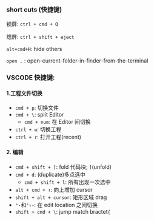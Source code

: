 ### short cuts (快捷键)

锁屏: `ctrl + cmd + Q`

熄屏: `ctrl + shift + eject`

`alt+cmd+H`: hide others

`open .` : open-current-folder-in-finder-from-the-terminal

### VSCODE 快捷键:

#### 1.工程文件切换

* `cmd + p`: 切换文件
* `cmd + \`: split Editor
  * `cmd + num`: 在 Editor 间切换
* `ctrl + w`: 切换工程
* `ctrl + r`: 打开工程(recent)

#### 2. 编辑

* `cmd + shift + [`: fold 代码块; `]`(unfold)
* `cmd + d`: (duplicate)多点选中
  * `cmd + shift + l`: 所有出现一次选中
* `alt + cmd + ↑`: 向上增加 cursor
* `shift + alt + cursor`: 矩形区域 drag
* `⌃-`和`⌃⇧-`: 在 edit location 之间切换
* `shift + cmd + \`: jump match bractet`{`
